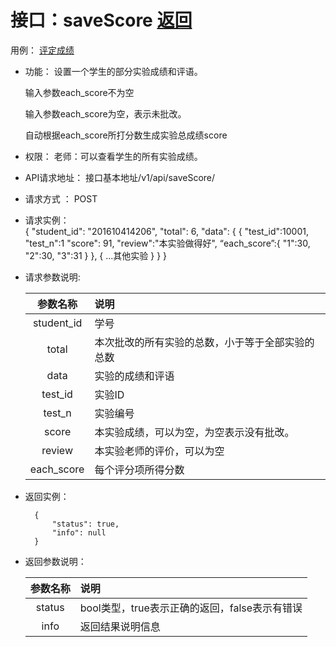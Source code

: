 # 接口：saveScore  [返回](../README.md)
用例： [评定成绩](../case/giveScore.md)

- 功能：
    设置一个学生的部分实验成绩和评语。
    
    输入参数each_score不为空
    
    输入参数each_score为空，表示未批改。
    
    自动根据each_score所打分数生成实验总成绩score
    
- 权限：
    老师：可以查看学生的所有实验成绩。
    
- API请求地址： 
    接口基本地址/v1/api/saveScore/

- 请求方式 ：
    POST
 
- 请求实例：  
        { 
            "student_id": "201610414206", 
            "total": 6,
            "data": {
                {
                "test_id":10001,
                "test_n":1
                "score": 91, 
                "review":"本实验做得好",
                “each_score”:{
                    "1":30,
                    "2":30,
                    "3":31
                }
                }, 
                {
                ...其他实验
                }
            }
        }

- 请求参数说明:       
 
  |参数名称|说明|
  |:---------:|:--------------------------------------------------------|      
  |student_id|学号|
  |total|本次批改的所有实验的总数，小于等于全部实验的总数|
  |data|实验的成绩和评语|
  |test_id|实验ID|
  |test_n|实验编号|
  |score|本实验成绩，可以为空，为空表示没有批改。|
  |review|本实验老师的评价，可以为空|   
  |each_score|每个评分项所得分数|
  
- 返回实例：

        {         
            "status": true,
            "info": null
        }

- 返回参数说明：    
 
  |参数名称|说明|
  |:---------:|:--------------------------------------------------------|      
  |status|bool类型，true表示正确的返回，false表示有错误|
  |info|返回结果说明信息|


